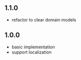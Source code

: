 
## 1.1.0

* refactor to clear domain models

## 1.0.0

* basic implementation
* support localization
